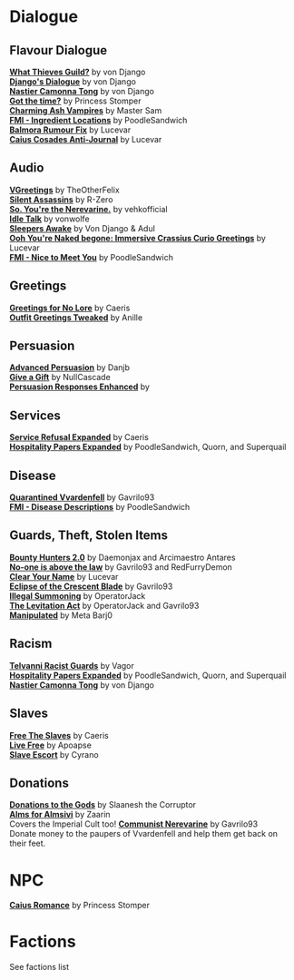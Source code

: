 # Dialogue

## Flavour Dialogue
[**What Thieves Guild?**](http://mw.modhistory.com/download-87-13858) by von Django  
[**Django's Dialogue**](https://www.nexusmods.com/morrowind/mods/47253) by von Django  
[**Nastier Camonna Tong**](https://www.nexusmods.com/morrowind/mods/22601) by von Django  
[**Got the time?**](http://mw.modhistory.com/download-87-7221) by Princess Stomper  
[**Charming Ash Vampires**](http://mw.modhistory.com/download-4-6217) by Master Sam  
[**FMI - Ingredient Locations**](https://www.nexusmods.com/morrowind/mods/47324) by PoodleSandwich  
[**Balmora Rumour Fix**](https://www.nexusmods.com/morrowind/mods/47455) by Lucevar  
[**Caius Cosades Anti-Journal**](https://www.nexusmods.com/morrowind/mods/47224) by Lucevar  

## Audio
[**VGreetings**](http://mw.modhistory.com/download-42-13335) by TheOtherFelix  
[**Silent Assassins**](https://www.nexusmods.com/morrowind/mods/44371) by R-Zero  
[**So. You're the Nerevarine.**](https://www.nexusmods.com/morrowind/mods/46896) by vehkofficial  
[**Idle Talk**](https://www.nexusmods.com/morrowind/mods/46948) by vonwolfe  
[**Sleepers Awake**](https://www.nexusmods.com/morrowind/mods/37208) by Von Django & Adul  
[**Ooh You're Naked begone: Immersive Crassius Curio Greetings**](https://www.nexusmods.com/morrowind/mods/47284) by Lucevar  
[**FMI - Nice to Meet You**](https://www.nexusmods.com/morrowind/mods/47329) by PoodleSandwich  

## Greetings
[**Greetings for No Lore**](https://www.nexusmods.com/morrowind/mods/46063) by Caeris  
[**Outfit Greetings Tweaked**](https://www.nexusmods.com/morrowind/mods/46066) by Anille  

## Persuasion
[**Advanced Persuasion**](http://mw.modhistory.com/download-53-12143) by Danjb  
[**Give a Gift**](https://www.nexusmods.com/morrowind/mods/46661) by NullCascade  
[**Persuasion Responses Enhanced**](https://www.nexusmods.com/morrowind/mods/312) by 

## Services
[**Service Refusal Expanded**](https://www.nexusmods.com/morrowind/mods/45961) by Caeris  
[**Hospitality Papers Expanded**](https://www.nexusmods.com/morrowind/mods/46107) by PoodleSandwich, Quorn, and Superquail  

## Disease
[**Quarantined Vvardenfell**](https://www.nexusmods.com/morrowind/mods/47335) by Gavrilo93  
[**FMI - Disease Descriptions**](https://www.nexusmods.com/morrowind/mods/47331) by PoodleSandwich  

## Guards, Theft, Stolen Items
[**Bounty Hunters 2.0**](https://www.nexusmods.com/morrowind/mods/43789/) by Daemonjax and Arcimaestro Antares  
[**No-one is above the law**](https://www.nexusmods.com/morrowind/mods/46925/) by Gavrilo93 and RedFurryDemon  
[**Clear Your Name**](https://www.nexusmods.com/morrowind/mods/43786) by Lucevar  
[**Eclipse of the Crescent Blade**](https://www.nexusmods.com/morrowind/mods/47194) by Gavrilo93  
[**Illegal Summoning**](https://www.nexusmods.com/morrowind/mods/47105/) by OperatorJack  
[**The Levitation Act**](https://www.nexusmods.com/morrowind/mods/47345) by OperatorJack and Gavrilo93  
[**Manipulated**](https://www.nexusmods.com/morrowind/mods/47222) by Meta Barj0  

## Racism
[**Telvanni Racist Guards**](http://mw.modhistory.com/download-44-10731) by Vagor  
[**Hospitality Papers Expanded**](https://www.nexusmods.com/morrowind/mods/46107) by PoodleSandwich, Quorn, and Superquail  
[**Nastier Camonna Tong**](https://www.nexusmods.com/morrowind/mods/22601) by von Django  

## Slaves
[**Free The Slaves**](https://www.nexusmods.com/morrowind/mods/45191) by Caeris  
[**Live Free**](https://www.nexusmods.com/morrowind/mods/43999) by Apoapse  
[**Slave Escort**](http://mw.modhistory.com/download-37-15579) by Cyrano  

## Donations
[**Donations to the Gods**](http://mw.modhistory.com/download-68-14336) by Slaanesh the Corruptor  
[**Alms for Almsivi**](https://www.nexusmods.com/morrowind/mods/43853) by Zaarin  
Covers the Imperial Cult too! 
[**Communist Nerevarine**](https://www.nexusmods.com/morrowind/mods/46979) by Gavrilo93  
Donate money to the paupers of Vvardenfell and help them get back on their feet. 

# NPC
[**Caius Romance**](http://mw.modhistory.com/download-90-7208) by Princess Stomper  

# Factions
See factions list 
